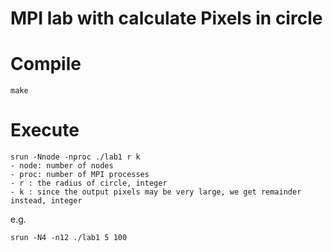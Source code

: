 # MPI lab with calculate Pixels in circle

# Compile
```
make
```

# Execute
    srun -Nnode -nproc ./lab1 r k
    - node: number of nodes
    - proc: number of MPI processes
    - r : the radius of circle, integer
    - k : since the output pixels may be very large, we get remainder instead, integer

e.g.

```
srun -N4 -n12 ./lab1 5 100
```